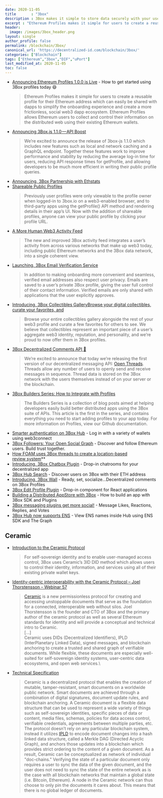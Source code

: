 ```yaml
---
date: 2020-11-05
title       : "3box"
description : 3Box makes it simple to store data securely with your users, letting you focus on building great products.
excerpt : "Ethereum Profiles makes it simple for users to create a reusable profile for their Ethereum address which can easily be shared with dapps to simplify the onboarding experience and create a more frictionless, social web3 dapp ecosystem. Ethereum Profiles allows Ethereum users to collect and control their information on the distributed web using their existing Ethereum wallets."
header:
  image: /images/3box_header.png
layout: single
author_profile: false
permalink: /blockchain/3box/
canonical_url: 'https://decentralized-id.com/blockchain/3box/'
categories: ["Blockchain"]
tags: ["Ethereum","3box","DIF","uPort"]
last_modified_at: 2020-11-05
toc: false
---
```



- [Announcing Ethereum Profiles 1.0.0 is Live](https://medium.com/3box/announcing-ethereum-profiles-1-0-0-is-live-f0316e15ce23) - How to get started using 3Box profiles today 😄
  > Ethereum Profiles makes it simple for users to create a reusable profile for their Ethereum address which can easily be shared with dapps to simplify the onboarding experience and create a more frictionless, social web3 dapp ecosystem. Ethereum Profiles allows Ethereum users to collect and control their information on the distributed web using their existing Ethereum wallets.
- [Announcing 3Box.js 1.1.0 — API Boost](https://medium.com/3box/https-medium-com-3box-announcing-3box-js-1-1-0-api-boost-1339c8fa4cb8)
  > We’re excited to announce the release of 3box-js 1.1.0 which includes new features such as local and network caching and a GraphQL endpoint. Together these features work to improve performance and stability by reducing the average log-in time for users, reducing API response times for getProfile, and allowing developers to be much more efficient in writing their public profile queries.
- [Announcing, 3Box Partnership with Ethstats](https://medium.com/3box/announcing-3box-partnership-with-ethstats-d9c65f582e50)
- [Shareable Public Profiles](https://medium.com/3box/shareable-public-profiles-94387c0d641e) 
  > Previously user profiles were only viewable to the profile owner when logged-in to 3box.io on a web3-enabled browser, and to third-party apps using the getProfile() API method and rendering details in their app’s UI. Now with the addition of shareable profiles, anyone can view your public profile by clicking your profile URL.
- [A More Human Web3 Activity Feed](https://medium.com/3box/a-more-human-web3-activity-feed-2d3b8f62afec) 
  > The new and improved 3Box activity feed integrates a user’s activity from across various networks that make up web3 today, including public Ethereum networks and the 3Box data network, into a single coherent view.
- [Launching, 3Box Email Verification Service](https://medium.com/3box/launching-3box-email-verification-service-fc729981ec32) 
  > In addition to making onboarding more convenient and seamless, verified email addresses also respect user privacy. Emails are saved to a user’s private 3Box profile, giving the user full control of their contact information. Verified emails are only shared with applications that the user explicitly approves.
- [Introducing, 3Box Collectibles GalleryBrowse your digital collectibles, curate your favorites, and](https://medium.com/3box/introducing-3box-collectibles-gallery-4414f2a50551)
  > Browse your entire collectibles gallery alongside the rest of your web3 profile and curate a few favorites for others to see. We believe that collectibles represent an important piece of a user’s aggregate web3 identity, reputation, and personality, and we’re proud to now offer them in 3Box profiles.
- [3Box Decentralized Comments API 💬](https://medium.com/3box/3box-decentralized-comments-api-7e495d2ddd24) 
  > We’re excited to announce that today we’re releasing the first version of our decentralized messaging API: [Open Threads](https://github.com/3box/3box-js#using-threads). Threads allow any number of users to openly send and receive messages in sequence. Thread data is stored on the 3Box network with the users themselves instead of on your server or the blockchain.
- [3Box Builders Series: How to Integrate with Profiles](https://medium.com/3box/3box-builders-series-how-to-integrate-with-profiles-34078af41c47)
  > The Builders Series is a collection of blog posts aimed at helping developers easily build better distributed apps using the 3Box suite of APIs. This article is the first in the series, and contains everything you need to start adding profiles to your app today. For more information on Profiles, view our Github documentation.
- [Smarter authentication on 3Box Hub](https://medium.com/3box/smarter-authentication-on-3box-hub-dad11389de2) - Log in with a variety of wallets using web3connect
- [3Box Followers: Your Open Social Graph](https://medium.com/3box/3box-followers-your-open-social-graph-1f5e42c50afd) - Discover and follow Ethereum users. Build trust together.
- [How FOAM uses 3Box threads to create a location-based review system](https://medium.com/3box/how-foam-uses-3box-threads-to-create-a-location-based-review-system-15ca1024e73)**
- [Introducing, 3Box Chatbox Plugin](https://medium.com/3box/introducing-3box-chatbox-plugin-698f4433b9a9) - Drop-in chatrooms for your decentralized app
- [3Box Hub Search](https://medium.com/3box/3box-hub-search-6ba9ec0e672) - Discover users on 3Box with their ETH address 
- [Introducing, 3Box Wall](https://medium.com/3box/introducing-3box-wall-7c299f4e0a1d) - Ready, set, socialize...Decentralized comments on 3Box Profiles
- [3Box Edit Profile Plugin](https://medium.com/3box/3box-edit-profile-plugin-8502509a4ff4) - Drop-in component for React applications
- [Building a Distributed AppStore with 3Box](https://medium.com/3box/building-a-distributed-appstore-with-3box-ef7345aab34e) - How to build an app with 3Box SDK and Plugins
- [3Box messaging plugins get more social!](https://medium.com/3box/3box-messaging-plugins-get-more-social-354e2afe88cb) - Message Likes, Reactions, Replies, and Votes
- [3Box Hub now supports ENS](https://medium.com/3box/3box-hub-now-supports-ens-af4a8efbd36e) - View ENS names inside Hub using ENS SDK and The Graph

## Ceramic

* [Introduction to the Ceramic Protocol](https://medium.com/ceramic/introduction-to-the-ceramic-protocol-8d56951ae3f)
  > For self-sovereign identity and to enable user-managed access control, 3Box uses Ceramic’s 3ID DID method which allows users to control their identity, information, and services using all of their existing private wallet keys.

* [Identity-centric interoperability with the Ceramic Protocol – Joel Thorstensson – Webinar 57](https://ssimeetup.org/identity-centric-interoperability-ceramic-protocol-joel-thorstensson-webinar-57/)
  > [Ceramic](https://medium.com/ceramic/introduction-to-the-ceramic-protocol-8d56951ae3f) is a new permissionless protocol for creating and accessing unstoppable documents that serve as the foundation for a connected, interoperable web without silos. Joel Thorstensson is the founder and CTO of 3Box and the primary author of the ceramic protocol as well as several Ethereum standards for identity and will provide a conceptual and technical intro to Ceramic.\
  > [...]\
  > Ceramic uses DIDs (Decentralized Identifiers), IPLD (InterPlanetary Linked Data), signed messages, and blockchain anchoring to create a trusted and shared graph of verifiable documents. While flexible, these documents are especially well-suited for self-sovereign identity systems, user-centric data ecosystems, and open web services.\

* [Technical Specification](https://github.com/ceramicnetwork/ceramic/blob/master/SPECIFICATION.md)
  > Ceramic is a decentralized protocol that enables the creation of mutable, tamper-resistant, smart documents on a worldwide public network. Smart documents are achieved through a combination of digital signatures, document update rules, and blockchain anchoring. A Ceramic document is a flexible data structure that can be used to represent a wide variety of things such as self-sovereign identities, specific pieces of data or content, media files, schemas, policies for data access control, verifiable credentials, agreements between multiple parties, etc. The protocol doesn’t rely on any particular blockchain system, instead it utilizes [IPLD](https://ipld.io/) to encode document changes into a hash linked data structure, called a Merkle DAG (Directed Acyclic Graph), and anchors those updates into a blockchain which provides strict ordering to the content of a given document. As a result, Ceramic can be conceptualized as network of individual "doc-chains." Verifying the state of a particular document only requires a user to sync the data of the given document, and the user does not need to sync the state of the entire network as is the case with all blockchain networks that maintain a global state (i.e. Bitcoin, Ethereum). A node in the Ceramic network can thus choose to only pin the documents it cares about. This means that there is no global ledger of documents.


